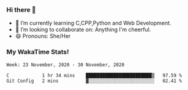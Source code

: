 ### Hi there 👋

- 🌱 I’m currently learning C,CPP,Python and Web Development.
- 👯 I’m looking to collaborate on: Anything I'm cheerful.
- 😄 Pronouns: She/Her

### My WakaTime Stats!

<!--START_SECTION:waka-->
```text
Week: 23 November, 2020 - 30 November, 2020

C            1 hr 34 mins    ████████████████████████▒   97.59 % 
Git Config   2 mins          ▓░░░░░░░░░░░░░░░░░░░░░░░░   02.41 % 
```
<!--END_SECTION:waka-->
